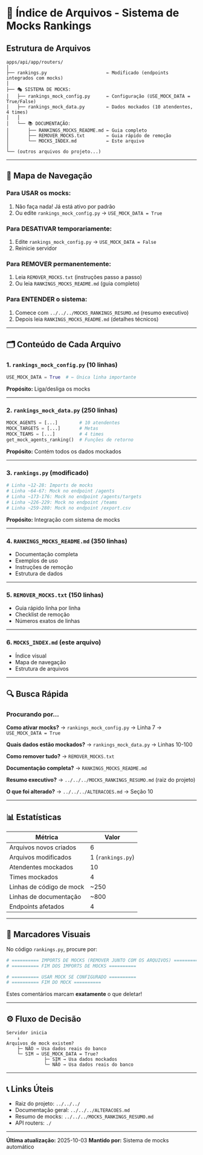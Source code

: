 # 📂 Índice de Arquivos - Sistema de Mocks Rankings

## Estrutura de Arquivos

```
apps/api/app/routers/
│
├── rankings.py                      ← Modificado (endpoints integrados com mocks)
│
├── 🎭 SISTEMA DE MOCKS:
│   ├── rankings_mock_config.py      ← Configuração (USE_MOCK_DATA = True/False)
│   ├── rankings_mock_data.py        ← Dados mockados (10 atendentes, 4 times)
│   │
│   └── 📚 DOCUMENTAÇÃO:
│       ├── RANKINGS_MOCKS_README.md ← Guia completo
│       ├── REMOVER_MOCKS.txt        ← Guia rápido de remoção
│       └── MOCKS_INDEX.md           ← Este arquivo
│
└── (outros arquivos do projeto...)
```

---

## 🎯 Mapa de Navegação

### Para USAR os mocks:
1. Não faça nada! Já está ativo por padrão
2. Ou edite `rankings_mock_config.py` → `USE_MOCK_DATA = True`

### Para DESATIVAR temporariamente:
1. Edite `rankings_mock_config.py` → `USE_MOCK_DATA = False`
2. Reinicie servidor

### Para REMOVER permanentemente:
1. Leia `REMOVER_MOCKS.txt` (instruções passo a passo)
2. Ou leia `RANKINGS_MOCKS_README.md` (guia completo)

### Para ENTENDER o sistema:
1. Comece com `../../../MOCKS_RANKINGS_RESUMO.md` (resumo executivo)
2. Depois leia `RANKINGS_MOCKS_README.md` (detalhes técnicos)

---

## 🗂️ Conteúdo de Cada Arquivo

### 1. `rankings_mock_config.py` (10 linhas)
```python
USE_MOCK_DATA = True  # ← Única linha importante
```
**Propósito:** Liga/desliga os mocks

---

### 2. `rankings_mock_data.py` (250 linhas)
```python
MOCK_AGENTS = [...]        # 10 atendentes
MOCK_TARGETS = [...]       # Metas
MOCK_TEAMS = [...]         # 4 times
get_mock_agents_ranking()  # Funções de retorno
```
**Propósito:** Contém todos os dados mockados

---

### 3. `rankings.py` (modificado)
```python
# Linha ~12-28: Imports de mocks
# Linha ~64-67: Mock no endpoint /agents
# Linha ~173-176: Mock no endpoint /agents/targets
# Linha ~226-229: Mock no endpoint /teams
# Linha ~259-280: Mock no endpoint /export.csv
```
**Propósito:** Integração com sistema de mocks

---

### 4. `RANKINGS_MOCKS_README.md` (350 linhas)
- Documentação completa
- Exemplos de uso
- Instruções de remoção
- Estrutura de dados

---

### 5. `REMOVER_MOCKS.txt` (150 linhas)
- Guia rápido linha por linha
- Checklist de remoção
- Números exatos de linhas

---

### 6. `MOCKS_INDEX.md` (este arquivo)
- Índice visual
- Mapa de navegação
- Estrutura de arquivos

---

## 🔍 Busca Rápida

### Procurando por...

**Como ativar mocks?**
→ `rankings_mock_config.py` → Linha 7 → `USE_MOCK_DATA = True`

**Quais dados estão mockados?**
→ `rankings_mock_data.py` → Linhas 10-100

**Como remover tudo?**
→ `REMOVER_MOCKS.txt`

**Documentação completa?**
→ `RANKINGS_MOCKS_README.md`

**Resumo executivo?**
→ `../../../MOCKS_RANKINGS_RESUMO.md` (raiz do projeto)

**O que foi alterado?**
→ `../../../ALTERACOES.md` → Seção 10

---

## 📊 Estatísticas

| Métrica | Valor |
|---------|-------|
| Arquivos novos criados | 6 |
| Arquivos modificados | 1 (`rankings.py`) |
| Atendentes mockados | 10 |
| Times mockados | 4 |
| Linhas de código de mock | ~250 |
| Linhas de documentação | ~800 |
| Endpoints afetados | 4 |

---

## 🎨 Marcadores Visuais

No código `rankings.py`, procure por:

```python
# ========== IMPORTS DE MOCKS (REMOVER JUNTO COM OS ARQUIVOS) ==========
# ========== FIM DOS IMPORTS DE MOCKS ==========

# ========== USAR MOCK SE CONFIGURADO ==========
# ========== FIM DO MOCK ==========
```

Estes comentários marcam **exatamente** o que deletar!

---

## ⚙️ Fluxo de Decisão

```
Servidor inicia
    ↓
Arquivos de mock existem?
    ├─ NÃO → Usa dados reais do banco
    └─ SIM → USE_MOCK_DATA = True?
              ├─ SIM → Usa dados mockados
              └─ NÃO → Usa dados reais do banco
```

---

## 📞 Links Úteis

- Raiz do projeto: `../../../`
- Documentação geral: `../../../ALTERACOES.md`
- Resumo de mocks: `../../../MOCKS_RANKINGS_RESUMO.md`
- API routers: `./`

---

**Última atualização:** 2025-10-03
**Mantido por:** Sistema de mocks automático
